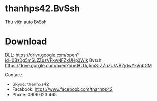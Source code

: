 # thanhps42.BvSsh
Thư viện auto BvSsh

# Download
DLL: https://drive.google.com/open?id=0BzDg5mSLZZuzVFkwNFZxUHp0Wlk
Bvssh: https://drive.google.com/open?id=0BzDg5mSLZZuzUkVBZjdwYkVqbGM

Contact:
- Skype: thanhps42
- Facebook: https://www.facebook.com/thanhps42
- Phone: 0909 623 465
